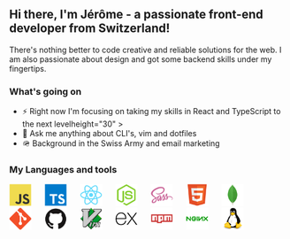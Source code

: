 <link rel="stylesheet" href="https://cdn.jsdelivr.net/gh/devicons/devicon@v2.9.0/devicon.min.css">


## Hi there,  I'm Jérôme - a passionate front-end developer from Switzerland!

There's nothing better to code creative and reliable solutions for the web. I am also passionate about design and got some backend skills under my fingertips. 

 ### What's going on
 - ⚡ Right now I'm focusing on taking my skills in React and TypeScript to the next levelheight="30" > 
 - 💬 Ask me anything about CLI's, vim and dotfiles
 - 🪖 Background in the Swiss Army and email marketing
 
 ### My Languages and tools

<code><img src="./images/tech-icons/javascript.svg" height="40px" style="margin-right: 20px; display: inline-block"></code>
<code><img src="./images/tech-icons/typescript.svg" height="40px" style="margin-right: 20px; display: </code>inline-block"></code>
<code><img src="./images/tech-icons/react.svg" height="40px" style="margin-right: 20px; display: inline-block"></code>
<code><img src="./images/tech-icons/nodejs.svg" height="40px" style="margin-right: 20px; display: inline-block"></code>
<code><img src="./images/tech-icons/sass.svg" height="40px" style="margin-right: 20px; display: inline-block"></code>
<code><img src="./images/tech-icons/html5.svg" height="40px" style="margin-right: 20px; display: inline-block"></code>
<code><img src="./images/tech-icons/mongodb.svg" height="40px" style="margin-right: 20px; display: inline-block"></code>
<code><img src="./images/tech-icons/git.svg" height="40px" style="margin-right: 20px; display: inline-block"></code>
<code><img src="./images/tech-icons/github.svg" height="40px" style="margin-right: 20px; display: inline-block"></code>
<code><img src="./images/tech-icons/vim.svg" height="40px" style="margin-right: 20px; display: inline-block"></code>
<code><img src="./images/tech-icons/express.svg" height="40px" style="margin-right: 20px; display: inline-block"></code>
<code><img src="./images/tech-icons/npm.svg" height="40px" style="margin-right: 20px; display: inline-block"></code>
<code><img src="./images/tech-icons/nginx.svg" height="40px" style="margin-right: 20px; display: inline-block"></code>
<code><img src="./images/tech-icons/linux.svg" height="40px" style="margin-right: 20px; display: inline-block"></code>

 
